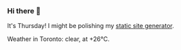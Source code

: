 ### Hi there :wave:

It's Thursday! I might be polishing my [static site generator](https://github.com/bewuethr/pandoc-bash-blog).

Weather in Toronto: clear, at +26°C.
